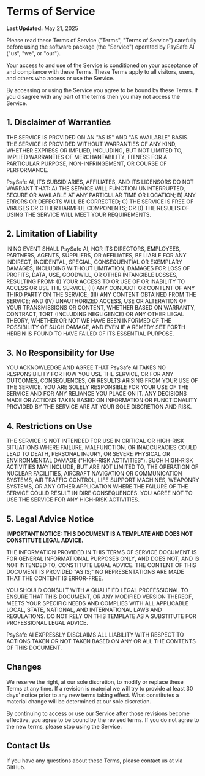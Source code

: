 # Terms of Service

**Last Updated:** May 21, 2025

Please read these Terms of Service ("Terms", "Terms of Service") carefully before using the software package (the "Service") operated by PsySafe AI ("us", "we", or "our").

Your access to and use of the Service is conditioned on your acceptance of and compliance with these Terms. These Terms apply to all visitors, users, and others who access or use the Service.

By accessing or using the Service you agree to be bound by these Terms. If you disagree with any part of the terms then you may not access the Service.

## 1. Disclaimer of Warranties

THE SERVICE IS PROVIDED ON AN "AS IS" AND "AS AVAILABLE" BASIS. THE SERVICE IS PROVIDED WITHOUT WARRANTIES OF ANY KIND, WHETHER EXPRESS OR IMPLIED, INCLUDING, BUT NOT LIMITED TO, IMPLIED WARRANTIES OF MERCHANTABILITY, FITNESS FOR A PARTICULAR PURPOSE, NON-INFRINGEMENT, OR COURSE OF PERFORMANCE.

PsySafe AI, ITS SUBSIDIARIES, AFFILIATES, AND ITS LICENSORS DO NOT WARRANT THAT:
A) THE SERVICE WILL FUNCTION UNINTERRUPTED, SECURE OR AVAILABLE AT ANY PARTICULAR TIME OR LOCATION;
B) ANY ERRORS OR DEFECTS WILL BE CORRECTED;
C) THE SERVICE IS FREE OF VIRUSES OR OTHER HARMFUL COMPONENTS; OR
D) THE RESULTS OF USING THE SERVICE WILL MEET YOUR REQUIREMENTS.

## 2. Limitation of Liability

IN NO EVENT SHALL PsySafe AI, NOR ITS DIRECTORS, EMPLOYEES, PARTNERS, AGENTS, SUPPLIERS, OR AFFILIATES, BE LIABLE FOR ANY INDIRECT, INCIDENTAL, SPECIAL, CONSEQUENTIAL OR EXEMPLARY DAMAGES, INCLUDING WITHOUT LIMITATION, DAMAGES FOR LOSS OF PROFITS, DATA, USE, GOODWILL, OR OTHER INTANGIBLE LOSSES, RESULTING FROM:
(I) YOUR ACCESS TO OR USE OF OR INABILITY TO ACCESS OR USE THE SERVICE;
(II) ANY CONDUCT OR CONTENT OF ANY THIRD PARTY ON THE SERVICE;
(III) ANY CONTENT OBTAINED FROM THE SERVICE; AND
(IV) UNAUTHORIZED ACCESS, USE OR ALTERATION OF YOUR TRANSMISSIONS OR CONTENT, WHETHER BASED ON WARRANTY, CONTRACT, TORT (INCLUDING NEGLIGENCE) OR ANY OTHER LEGAL THEORY, WHETHER OR NOT WE HAVE BEEN INFORMED OF THE POSSIBILITY OF SUCH DAMAGE, AND EVEN IF A REMEDY SET FORTH HEREIN IS FOUND TO HAVE FAILED OF ITS ESSENTIAL PURPOSE.

## 3. No Responsibility for Use

YOU ACKNOWLEDGE AND AGREE THAT PsySafe AI TAKES NO RESPONSIBILITY FOR HOW YOU USE THE SERVICE, OR FOR ANY OUTCOMES, CONSEQUENCES, OR RESULTS ARISING FROM YOUR USE OF THE SERVICE. YOU ARE SOLELY RESPONSIBLE FOR YOUR USE OF THE SERVICE AND FOR ANY RELIANCE YOU PLACE ON IT. ANY DECISIONS MADE OR ACTIONS TAKEN BASED ON INFORMATION OR FUNCTIONALITY PROVIDED BY THE SERVICE ARE AT YOUR SOLE DISCRETION AND RISK.

## 4. Restrictions on Use

THE SERVICE IS NOT INTENDED FOR USE IN CRITICAL OR HIGH-RISK SITUATIONS WHERE FAILURE, MALFUNCTION, OR INACCURACIES COULD LEAD TO DEATH, PERSONAL INJURY, OR SEVERE PHYSICAL OR ENVIRONMENTAL DAMAGE ("HIGH-RISK ACTIVITIES"). SUCH HIGH-RISK ACTIVITIES MAY INCLUDE, BUT ARE NOT LIMITED TO, THE OPERATION OF NUCLEAR FACILITIES, AIRCRAFT NAVIGATION OR COMMUNICATION SYSTEMS, AIR TRAFFIC CONTROL, LIFE SUPPORT MACHINES, WEAPONRY SYSTEMS, OR ANY OTHER APPLICATION WHERE THE FAILURE OF THE SERVICE COULD RESULT IN DIRE CONSEQUENCES. YOU AGREE NOT TO USE THE SERVICE FOR ANY HIGH-RISK ACTIVITIES.

## 5. Legal Advice Notice

**IMPORTANT NOTICE: THIS DOCUMENT IS A TEMPLATE AND DOES NOT CONSTITUTE LEGAL ADVICE.**

THE INFORMATION PROVIDED IN THIS TERMS OF SERVICE DOCUMENT IS FOR GENERAL INFORMATIONAL PURPOSES ONLY, AND DOES NOT, AND IS NOT INTENDED TO, CONSTITUTE LEGAL ADVICE. THE CONTENT OF THIS DOCUMENT IS PROVIDED "AS IS;" NO REPRESENTATIONS ARE MADE THAT THE CONTENT IS ERROR-FREE.

YOU SHOULD CONSULT WITH A QUALIFIED LEGAL PROFESSIONAL TO ENSURE THAT THIS DOCUMENT, OR ANY MODIFIED VERSION THEREOF, MEETS YOUR SPECIFIC NEEDS AND COMPLIES WITH ALL APPLICABLE LOCAL, STATE, NATIONAL, AND INTERNATIONAL LAWS AND REGULATIONS. DO NOT RELY ON THIS TEMPLATE AS A SUBSTITUTE FOR PROFESSIONAL LEGAL ADVICE.

PsySafe AI EXPRESSLY DISCLAIMS ALL LIABILITY WITH RESPECT TO ACTIONS TAKEN OR NOT TAKEN BASED ON ANY OR ALL THE CONTENTS OF THIS DOCUMENT.

## Changes

We reserve the right, at our sole discretion, to modify or replace these Terms at any time. If a revision is material we will try to provide at least 30 days' notice prior to any new terms taking effect. What constitutes a material change will be determined at our sole discretion.

By continuing to access or use our Service after those revisions become effective, you agree to be bound by the revised terms. If you do not agree to the new terms, please stop using the Service.

## Contact Us

If you have any questions about these Terms, please contact us at via GitHub.